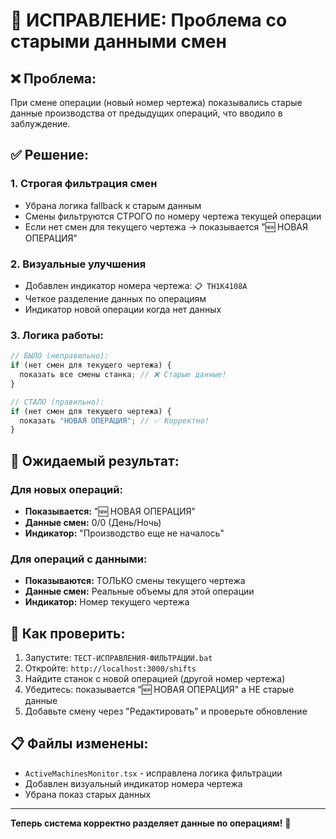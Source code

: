# 🎯 ИСПРАВЛЕНИЕ: Проблема со старыми данными смен

## ❌ **Проблема:**
При смене операции (новый номер чертежа) показывались старые данные производства от предыдущих операций, что вводило в заблуждение.

## ✅ **Решение:**

### 1. **Строгая фильтрация смен**
- Убрана логика fallback к старым данным
- Смены фильтруются СТРОГО по номеру чертежа текущей операции
- Если нет смен для текущего чертежа → показывается "🆕 НОВАЯ ОПЕРАЦИЯ"

### 2. **Визуальные улучшения**
- Добавлен индикатор номера чертежа: `📋 TH1K4108A`
- Четкое разделение данных по операциям
- Индикатор новой операции когда нет данных

### 3. **Логика работы:**
```javascript
// БЫЛО (неправильно):
if (нет смен для текущего чертежа) {
  показать все смены станка; // ❌ Старые данные!
}

// СТАЛО (правильно):
if (нет смен для текущего чертежа) {
  показать "НОВАЯ ОПЕРАЦИЯ"; // ✅ Корректно!
}
```

## 🎯 **Ожидаемый результат:**

### Для новых операций:
- **Показывается:** "🆕 НОВАЯ ОПЕРАЦИЯ"
- **Данные смен:** 0/0 (День/Ночь)
- **Индикатор:** "Производство еще не началось"

### Для операций с данными:
- **Показываются:** ТОЛЬКО смены текущего чертежа
- **Данные смен:** Реальные объемы для этой операции
- **Индикатор:** Номер текущего чертежа

## 🚀 **Как проверить:**

1. Запустите: `ТЕСТ-ИСПРАВЛЕНИЯ-ФИЛЬТРАЦИИ.bat`
2. Откройте: `http://localhost:3000/shifts`
3. Найдите станок с новой операцией (другой номер чертежа)
4. Убедитесь: показывается "🆕 НОВАЯ ОПЕРАЦИЯ" а НЕ старые данные
5. Добавьте смену через "Редактировать" и проверьте обновление

## 📋 **Файлы изменены:**
- `ActiveMachinesMonitor.tsx` - исправлена логика фильтрации
- Добавлен визуальный индикатор номера чертежа
- Убрана показ старых данных

---

**Теперь система корректно разделяет данные по операциям!** 🎉

